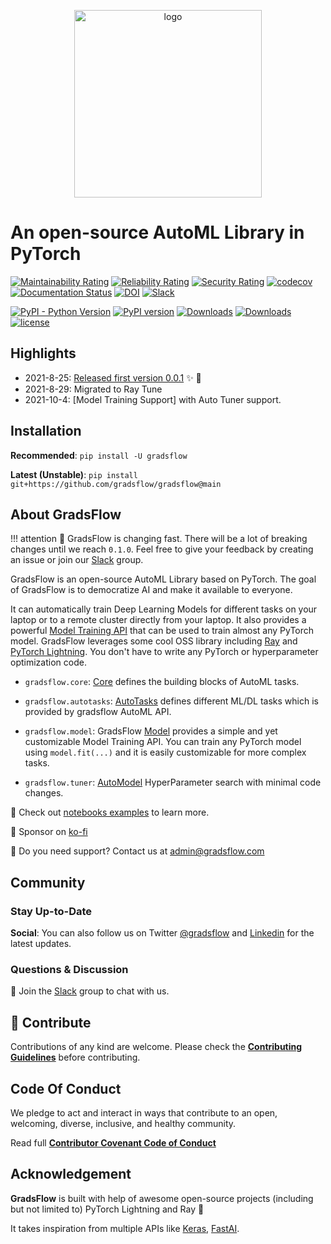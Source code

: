 <p align="center">
  <img width="300" alt="logo" src="https://ik.imagekit.io/gradsflow/logo/logo-small_g2MxLWesD.png?updatedAt=1627716948296"/>
</p>

# An open-source AutoML Library in PyTorch

[![Maintainability Rating](https://sonarcloud.io/api/project_badges/measure?project=gradsflow_gradsflow&metric=sqale_rating)](https://sonarcloud.io/dashboard?id=gradsflow_gradsflow)
[![Reliability Rating](https://sonarcloud.io/api/project_badges/measure?project=gradsflow_gradsflow&metric=reliability_rating)](https://sonarcloud.io/dashboard?id=gradsflow_gradsflow)
[![Security Rating](https://sonarcloud.io/api/project_badges/measure?project=gradsflow_gradsflow&metric=security_rating)](https://sonarcloud.io/dashboard?id=gradsflow_gradsflow)
[![codecov](https://codecov.io/gh/gradsflow/gradsflow/branch/main/graph/badge.svg?token=uaB2xsf3pb)](https://codecov.io/gh/gradsflow/gradsflow)
[![Documentation Status](https://readthedocs.org/projects/gradsflow/badge/?version=latest)](https://gradsflow.readthedocs.io/en/latest/?badge=latest)
[![DOI](https://zenodo.org/badge/395070308.svg)](https://zenodo.org/badge/latestdoi/395070308)
[![Slack](https://img.shields.io/badge/slack-chat-orange.svg?logo=slack)](https://join.slack.com/t/gradsflow/shared_invite/zt-ulc0m0ef-xstzyowuTgYceVmFbJlBmg)

[![PyPI - Python Version](https://img.shields.io/pypi/pyversions/gradsflow)](https://pypi.org/project/gradsflow/)
[![PyPI version](https://badge.fury.io/py/gradsflow.svg)](https://badge.fury.io/py/gradsflow)
[![Downloads](https://pepy.tech/badge/gradsflow)](https://pepy.tech/project/gradsflow)
[![Downloads](https://pepy.tech/badge/gradsflow/month)](https://pepy.tech/project/gradsflow)
[![license](https://img.shields.io/badge/License-Apache%202.0-blue.svg)](https://github.com/gradsflow/gradsflow/blob/master/LICENSE)


## Highlights

- 2021-8-25: [Released first version 0.0.1](https://pypi.org/project/gradsflow/) ✨ :tada:
- 2021-8-29: Migrated to Ray Tune
- 2021-10-4: [Model Training Support] with Auto Tuner support.

## Installation

**Recommended**: `pip install -U gradsflow`

**Latest (Unstable)**: `pip install git+https://github.com/gradsflow/gradsflow@main`

## About GradsFlow

!!! attention
    🚨 GradsFlow is changing fast. There will be a lot of breaking changes until we reach `0.1.0`.
    Feel free to give your feedback by creating an issue or join our [Slack](https://join.slack.com/t/gradsflow/shared_invite/zt-ulc0m0ef-xstzyowuTgYceVmFbJlBmg) group.

GradsFlow is an open-source AutoML Library based on PyTorch.
The goal of GradsFlow is to democratize AI and make it available to everyone.

It can automatically train Deep Learning Models for different tasks on your laptop or to a remote cluster directly from your laptop.
It also provides a powerful [Model Training API](https://docs.gradsflow.com/en/latest/gradsflow/models/model/) that can be used to train almost any PyTorch model.
GradsFlow leverages some cool OSS library including [Ray️](https://ray.io) and [PyTorch Lightning](https://https://pytorchlightning.ai/).
You don't have to write any PyTorch or hyperparameter optimization code.

- `gradsflow.core`: [Core](https://docs.gradsflow.com/en/latest/gradsflow/core/) defines the building blocks
of AutoML tasks.

- `gradsflow.autotasks`: [AutoTasks](https://docs.gradsflow.com/en/latest/gradsflow/tasks/) defines
different ML/DL tasks which is provided by gradsflow AutoML API.

- `gradsflow.model`: GradsFlow [Model](https://docs.gradsflow.com/en/latest/gradsflow/models/model/) provides a simple and
  yet customizable Model Training API.
  You can train any PyTorch model using `model.fit(...)` and it is easily customizable for more complex tasks.

- `gradsflow.tuner`: [AutoModel](https://docs.gradsflow.com/en/latest/gradsflow/tuner/) HyperParameter search with minimal code changes.


📑 Check out [notebooks examples](https://github.com/gradsflow/gradsflow/tree/main/examples/nbs) to learn more.

💙 Sponsor on [ko-fi](https://ko-fi.com/aniketmaurya)

📧 Do you need support? Contact us at <admin@gradsflow.com>


## Community

### Stay Up-to-Date
**Social**: You can also follow us on Twitter [@gradsflow](https://twitter.com/gradsflow) and [Linkedin](https://www.linkedin.com/company/gradsflow) for the latest updates.

### Questions & Discussion
💬 Join the [Slack](https://join.slack.com/t/gradsflow/shared_invite/zt-ulc0m0ef-xstzyowuTgYceVmFbJlBmg) group to chat with us.


## 🤗 Contribute

Contributions of any kind are welcome. Please check the [**Contributing
Guidelines**](https://github.com/gradsflow/gradsflow/blob/master/CONTRIBUTING.md) before contributing.

## Code Of Conduct

We pledge to act and interact in ways that contribute to an open, welcoming, diverse, inclusive, and healthy community.

Read full [**Contributor Covenant Code of Conduct**](https://github.com/gradsflow/gradsflow/blob/master/CODE_OF_CONDUCT.md)

## Acknowledgement

**GradsFlow** is built with help of awesome open-source projects (including but not limited to) PyTorch Lightning and Ray 💜

It takes inspiration from multiple APIs like [Keras](https://keras.io), [FastAI](https://docs.fast.ai).
